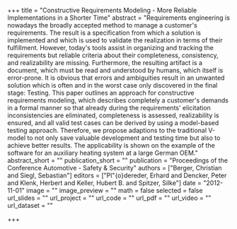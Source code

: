 +++
title = "Constructive Requirements Modeling - More Reliable Implementations in a Shorter Time"
abstract = "Requirements engineering is nowadays the broadly accepted method to manage a customer's requirements. The result is a specification from which a solution is implemented and which is used to validate the realization in terms of their fulfillment. However, today's tools assist in organizing and tracking the requirements but reliable criteria about their completeness, consistency, and realizability are missing. Furthermore, the resulting artifact is a document, which must be read and understood by humans, which itself is error-prone. It is obvious that errors and ambiguities result in an unwanted solution which is often and in the worst case only discovered in the final stage: Testing. This paper outlines an approach for constructive requirements modeling, which describes completely a customer's demands in a formal manner so that already during the requirements' elicitation inconsistencies are eliminated, completeness is assessed, realizability is ensured, and all valid test cases can be derived by using a model-based testing approach. Therefore, we propose adaptions to the traditional V-model to not only save valuable development and testing time but also to achieve better results. The applicability is shown on the example of the software for an auxiliary heating system at a large German OEM."
abstract_short = ""
publication_short = ""
publication = "Proceedings of the Conference Automotive - Safety \& Security"
authors = ["Berger, Christian and Siegl, Sebastian"]
editors = ["Pl\"{o}dereder, Erhard and Dencker, Peter and Klenk, Herbert and Keller, Hubert B. and Spitzer, Silke"]
date = "2012-11-01"
image = ""
image_preview = ""
math = false
selected = false
url_slides = ""
url_project = ""
url_code = ""
url_pdf = ""
url_video = ""
url_dataset = ""

+++
